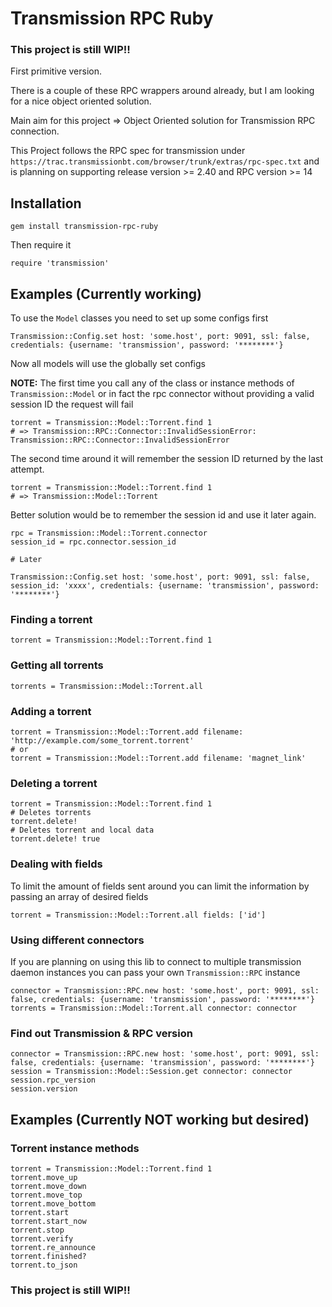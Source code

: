 # Transmission RPC Ruby

### This project is still WIP!!

First primitive version.

There is a couple of these RPC wrappers around already, but I am looking for a nice object oriented solution.

Main aim for this project => Object Oriented solution for Transmission RPC connection.

This Project follows the RPC spec for transmission under `https://trac.transmissionbt.com/browser/trunk/extras/rpc-spec.txt` and is planning on supporting release version >= 2.40 and RPC version >= 14

## Installation

    gem install transmission-rpc-ruby

Then require it

    require 'transmission'


## Examples (Currently working)

To use the `Model` classes you need to set up some configs first

    Transmission::Config.set host: 'some.host', port: 9091, ssl: false, credentials: {username: 'transmission', password: '********'}

Now all models will use the globally set configs

__NOTE:__ The first time you call any of the class or instance methods of `Transmission::Model` or in fact the rpc connector without providing a valid session ID the request will fail

    torrent = Transmission::Model::Torrent.find 1
    # => Transmission::RPC::Connector::InvalidSessionError: Transmission::RPC::Connector::InvalidSessionError

The second time around it will remember the session ID returned by the last attempt.

    torrent = Transmission::Model::Torrent.find 1
    # => Transmission::Model::Torrent

Better solution would be to remember the session id and use it later again.

    rpc = Transmission::Model::Torrent.connector
    session_id = rpc.connector.session_id

    # Later

    Transmission::Config.set host: 'some.host', port: 9091, ssl: false, session_id: 'xxxx', credentials: {username: 'transmission', password: '********'}


### Finding a torrent

    torrent = Transmission::Model::Torrent.find 1

### Getting all torrents

    torrents = Transmission::Model::Torrent.all

### Adding a torrent

    torrent = Transmission::Model::Torrent.add filename: 'http://example.com/some_torrent.torrent'
    # or
    torrent = Transmission::Model::Torrent.add filename: 'magnet_link'

### Deleting a torrent

    torrent = Transmission::Model::Torrent.find 1
    # Deletes torrents
    torrent.delete!
    # Deletes torrent and local data
    torrent.delete! true

### Dealing with fields

To limit the amount of fields sent around you can limit the information by passing an array of desired fields

    torrent = Transmission::Model::Torrent.all fields: ['id']

### Using different connectors

If you are planning on using this lib to connect to multiple transmission daemon instances you can pass your own `Transmission::RPC` instance

    connector = Transmission::RPC.new host: 'some.host', port: 9091, ssl: false, credentials: {username: 'transmission', password: '********'}
    torrents = Transmission::Model::Torrent.all connector: connector

### Find out Transmission & RPC version

    connector = Transmission::RPC.new host: 'some.host', port: 9091, ssl: false, credentials: {username: 'transmission', password: '********'}
    session = Transmission::Model::Session.get connector: connector
    session.rpc_version
    session.version

## Examples (Currently NOT working but desired)

### Torrent instance methods

    torrent = Transmission::Model::Torrent.find 1
    torrent.move_up
    torrent.move_down
    torrent.move_top
    torrent.move_bottom
    torrent.start
    torrent.start_now
    torrent.stop
    torrent.verify
    torrent.re_announce
    torrent.finished?
    torrent.to_json

### This project is still WIP!!